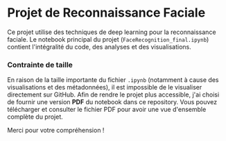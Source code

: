 # Projet de Reconnaissance Faciale

Ce projet utilise des techniques de deep learning pour la reconnaissance faciale. Le notebook principal du projet (`FaceRecognition_final.ipynb`) contient l'intégralité du code, des analyses et des visualisations.

### Contrainte de taille

En raison de la taille importante du fichier `.ipynb` (notamment à cause des visualisations et des métadonnées), il est impossible de le visualiser directement sur GitHub. Afin de rendre le projet plus accessible, j'ai choisi de fournir une version **PDF** du notebook dans ce repository. Vous pouvez télécharger et consulter le fichier PDF pour avoir une vue d'ensemble complète du projet.

Merci pour votre compréhension !
